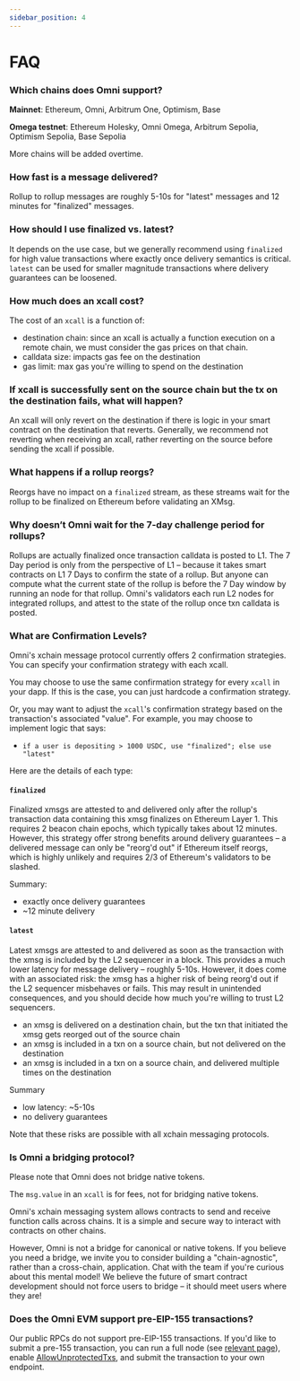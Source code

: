 ```yaml
---
sidebar_position: 4
---
```


# FAQ

### Which chains does Omni support?

**Mainnet**: Ethereum, Omni, Arbitrum One, Optimism, Base

**Omega testnet**: Ethereum Holesky, Omni Omega, Arbitrum Sepolia, Optimism Sepolia, Base Sepolia

More chains will be added overtime.

### How fast is a message delivered?

Rollup to rollup messages are roughly 5-10s for "latest" messages and 12 minutes for "finalized" messages.

### How should I use finalized vs. latest?

It depends on the use case, but we generally recommend using `finalized` for high value transactions where exactly once delivery semantics is critical. `latest` can be used for smaller magnitude transactions where delivery guarantees can be loosened.

### How much does an xcall cost?

The cost of an `xcall` is a function of:

- destination chain: since an xcall is actually a function execution on a remote chain, we must consider the gas prices on that chain.
- calldata size: impacts gas fee on the destination
- gas limit: max gas you're willing to spend on the destination

### If xcall is successfully sent on the source chain but the tx on the destination fails, what will happen?

An xcall will only revert on the destination if there is logic in your smart contract on the destination that reverts. Generally, we recommend not reverting when receiving an xcall, rather reverting on the source before sending the xcall if possible.

### What happens if a rollup reorgs?

Reorgs have no impact on a `finalized` stream, as these streams wait for the rollup to be finalized on Ethereum before validating an XMsg.

### Why doesn’t Omni wait for the 7-day challenge period for rollups?

Rollups are actually finalized once transaction calldata is posted to L1. The 7 Day period is only from the perspective of L1 – because it takes smart contracts on L1 7 Days to confirm the state of a rollup. But anyone can compute what the current state of the rollup is before the 7 Day window by running an node for that rollup. Omni's validators each run L2 nodes for integrated rollups, and attest to the state of the rollup once txn calldata is posted.

### What are Confirmation Levels?

Omni's xchain message protocol currently offers 2 confirmation strategies. You can specify your confirmation strategy with each xcall.

You may choose to use the same confirmation strategy for every `xcall` in your dapp. If this is the case, you can just hardcode a confirmation strategy.

Or, you may want to adjust the `xcall`'s confirmation strategy based on the transaction's associated "value". For example, you may choose to implement logic that says:

- `if a user is depositing > 1000 USDC, use "finalized"; else use "latest"`

Here are the details of each type:

#### `finalized`

Finalized xmsgs are attested to and delivered only after the rollup's transaction data containing this xmsg finalizes on Ethereum Layer 1. This requires 2 beacon chain epochs, which typically takes about 12 minutes. However, this strategy offer strong benefits around delivery guarantees – a delivered message can only be "reorg'd out" if Ethereum itself reorgs, which is highly unlikely and requires 2/3 of Ethereum's validators to be slashed.

Summary:

- exactly once delivery guarantees
- ~12 minute delivery

#### `latest`

Latest xmsgs are attested to and delivered as soon as the transaction with the xmsg is included by the L2 sequencer in a block. This provides a much lower latency for message delivery – roughly 5-10s. However, it does come with an associated risk: the xmsg has a higher risk of being reorg'd out if the L2 sequencer misbehaves or fails. This may result in unintended consequences, and you should decide how much you're willing to trust L2 sequencers.

- an xmsg is delivered on a destination chain, but the txn that initiated the xmsg gets reorged out of the source chain
- an xmsg is included in a txn on a source chain, but not delivered on the destination
- an xmsg is included in a txn on a source chain, and delivered multiple times on the destination

Summary

- low latency: ~5-10s
- no delivery guarantees

Note that these risks are possible with all xchain messaging protocols.

### Is Omni a bridging protocol?

Please note that Omni does not bridge native tokens.

The `msg.value` in an `xcall` is for fees, not for bridging native tokens.

Omni's xchain messaging system allows contracts to send and receive function calls across chains. It is a simple and secure way to interact with contracts on other chains.

However, Omni is not a bridge for canonical or native tokens. If you believe you need a bridge, we invite you to consider building a "chain-agnostic", rather than a cross-chain, application. Chat with the team if you're curious about this mental model! We believe the future of smart contract development should not force users to bridge – it should meet users where they are!

### Does the Omni EVM support pre-EIP-155 transactions?

Our public RPCs do not support pre-EIP-155 transactions. If you'd like to submit a pre-155 transaction, you can run a full node (see [relevant page](../operate/run-full-node.md)), enable [AllowUnprotectedTxs](https://github.com/ethereum/go-ethereum/blob/e67d5f8c441d5c85cfa69317db8d85794645af14/node/config.go#L199), and submit the transaction to your own endpoint.
